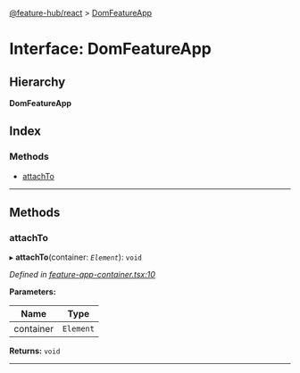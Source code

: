 [@feature-hub/react](../README.md) > [DomFeatureApp](../interfaces/domfeatureapp.md)

# Interface: DomFeatureApp

## Hierarchy

**DomFeatureApp**

## Index

### Methods

* [attachTo](domfeatureapp.md#attachto)

---

## Methods

<a id="attachto"></a>

###  attachTo

▸ **attachTo**(container: *`Element`*): `void`

*Defined in [feature-app-container.tsx:10](https://github.com/sinnerschrader/feature-hub/blob/master/packages/react/src/feature-app-container.tsx#L10)*

**Parameters:**

| Name | Type |
| ------ | ------ |
| container | `Element` |

**Returns:** `void`

___

